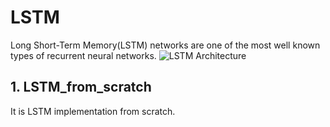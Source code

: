 # LSTM
Long Short-Term Memory(LSTM) networks are one of the most well known types of recurrent neural networks. 
![LSTM Architecture](https://www.researchgate.net/figure/Block-diagram-of-the-LSTM-recurrent-neural-network-cell-unit-Blue-boxes-means-sigmoid_fig2_328761192)

## 1. LSTM_from_scratch
It is LSTM implementation from scratch.
